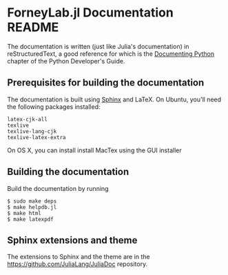 ForneyLab.jl Documentation README
=================================

The documentation is written (just like Julia's documentation) in reStructuredText, a good reference for which
is the [Documenting Python](http://docs.python.org/devguide/documenting.html)
chapter of the Python Developer's Guide.


Prerequisites for building the documentation
--------------------------------------------

The documentation is built using [Sphinx](http://sphinx.pocoo.org/) and LaTeX.
On Ubuntu, you'll need the following packages installed:

    latex-cjk-all
    texlive
    texlive-lang-cjk
    texlive-latex-extra

On OS X, you can install install MacTex using the GUI installer


Building the documentation
--------------------------

Build the documentation by running

    $ sudo make deps
    $ make helpdb.jl
    $ make html
    $ make latexpdf

Sphinx extensions and theme
---------------------------
The extensions to Sphinx and the theme are in the
https://github.com/JuliaLang/JuliaDoc repository.
